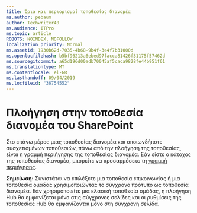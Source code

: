 ```yaml
---
title: Όρια και περιορισμοί τοποθεσίας διανομέα
ms.author: pebaum
author: Techwriter40
ms.audience: ITPro
ms.topic: article
ROBOTS: NOINDEX, NOFOLLOW
localization_priority: Normal
ms.assetid: 1930b62d-7035-4b68-9b4f-3e4f7b31000d
ms.openlocfilehash: b5bf96213a6ebed97facca81426f31175f57462d
ms.sourcegitcommit: a65d196d00adb70045af5caca9828fe44b951f61
ms.translationtype: MT
ms.contentlocale: el-GR
ms.lasthandoff: 09/04/2019
ms.locfileid: "36754552"
---
```

# <a name="sharepoint-hub-site-navigation"></a>Πλοήγηση στην τοποθεσία διανομέα του SharePoint

Στο επάνω μέρος μιας τοποθεσίας διανομέα και οποιωνδήποτε συσχετισμένων τοποθεσιών, πάνω από την πλοήγηση της τοποθεσίας, είναι η γραμμή περιήγησης της τοποθεσίας διανομέα. Εάν είστε ο κάτοχος της τοποθεσίας διανομέα, μπορείτε να προσαρμόσετε τη [γραμμή περιήγησης](https://support.office.com/article/customize-the-navigation-on-your-sharepoint-site-3cd61ae7-a9ed-4e1e-bf6d-4655f0bf25ca#hubnav). 

**Σημείωση:** Συνιστάται να επιλέξετε μια τοποθεσία επικοινωνίας ή μια τοποθεσία ομάδας χρησιμοποιώντας το σύγχρονο πρότυπο ως τοποθεσία διανομέα. Εάν χρησιμοποιείτε μια κλασική τοποθεσία ομάδας, η πλοήγηση Hub θα εμφανίζεται μόνο στις σύγχρονες σελίδες και οι ρυθμίσεις της τοποθεσίας Hub θα εμφανίζονται μόνο στη σύγχρονη σελίδα. 


